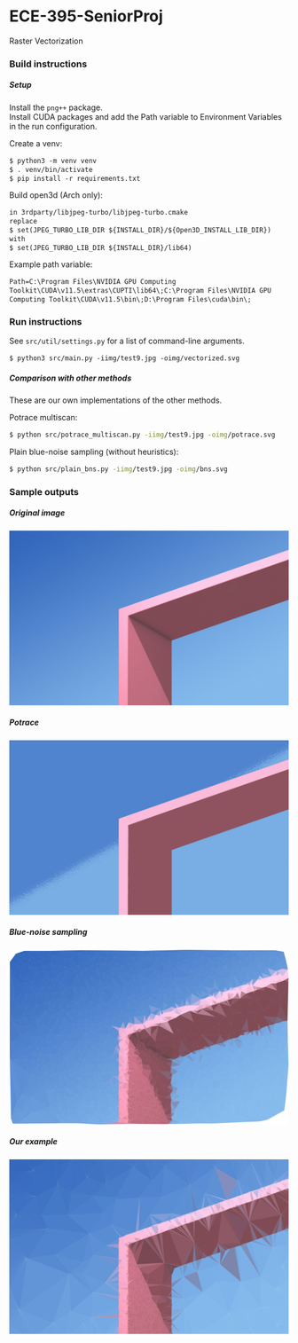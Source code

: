 # ECE-395-SeniorProj
Raster Vectorization

### Build instructions

##### Setup
Install the `png++` package.  
Install CUDA packages and add the Path variable to Environment Variables in the run configuration.

Create a venv:
```
$ python3 -m venv venv
$ . venv/bin/activate
$ pip install -r requirements.txt
```

Build open3d (Arch only):
```
in 3rdparty/libjpeg-turbo/libjpeg-turbo.cmake
replace
$ set(JPEG_TURBO_LIB_DIR ${INSTALL_DIR}/${Open3D_INSTALL_LIB_DIR})
with
$ set(JPEG_TURBO_LIB_DIR ${INSTALL_DIR}/lib64)
```


Example path variable:
```
Path=C:\Program Files\NVIDIA GPU Computing Toolkit\CUDA\v11.5\extras\CUPTI\lib64\;C:\Program Files\NVIDIA GPU Computing Toolkit\CUDA\v11.5\bin\;D:\Program Files\cuda\bin\;
```

### Run instructions
See `src/util/settings.py` for a list of command-line arguments.
```
$ python3 src/main.py -iimg/test9.jpg -oimg/vectorized.svg
```

##### Comparison with other methods
These are our own implementations of the other methods.

Potrace multiscan:
```bash
$ python src/potrace_multiscan.py -iimg/test9.jpg -oimg/potrace.svg
```

Plain blue-noise sampling (without heuristics):
```bash
$ python src/plain_bns.py -iimg/test9.jpg -oimg/bns.svg
```

### Sample outputs

##### Original image
![Original image][original-image]

##### Potrace
![Potrace vectorization][potrace-output]

##### Blue-noise sampling
![BNS vectorization][bns-output]

##### Our example
![Our vectorization][our-output]

[original-image]: ./img/test9.jpg
[potrace-output]: ./img/potrace.png
[bns-output]: ./img/bns.png
[our-output]: ./img/vectorized.png